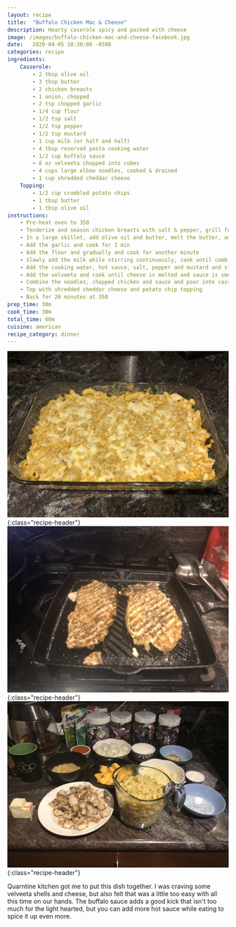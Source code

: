 ```yaml
---
layout: recipe
title:  "Buffalo Chicken Mac & Cheese"
description: Hearty caserole spicy and packed with cheese
image: /images/buffalo-chicken-mac-and-cheese-facebook.jpg
date:   2020-04-05 10:30:00 -0500
categories: recipe
ingredients:
    Casserole:
        - 2 tbsp olive oil
        - 3 tbsp butter
        - 2 chicken breasts
        - 1 onion, chopped
        - 2 tsp chopped garlic
        - 1/4 cup flour
        - 1/2 tsp salt
        - 1/2 tsp pepper
        - 1/2 tsp mustard
        - 1 cup milk (or half and half)
        - 4 tbsp reserved pasta cooking water
        - 1/2 cup buffalo sauce
        - 8 oz velveeta chopped into cubes
        - 4 cups large elbow noodles, cooked & drained
        - 1 cup shredded cheddar cheese
    Topping:
        - 1/2 cup crumbled potato chips
        - 1 tbsp butter
        - 1 tbsp olive oil
instructions:
    - Pre-heat oven to 350
    - Tenderize and season chicken breasts with salt & pepper, grill for 3 minutes per side, and chop into small cubes
    - In a large skillet, add olive oil and butter, melt the butter, add the onion and cook until soft
    - Add the garlic and cook for 1 min
    - Add the flour and gradually and cook for another minute
    - Slowly add the milk while stirring continuously, cook until combined and thickened
    - Add the cooking water, hot sauce, salt, pepper and mustard and stir to combine
    - Add the velveeta and cook until cheese is melted and sauce is smooth and creamy
    - Combine the noodles, chopped chicken and sauze and poor into casserole dish
    - Top with shredded cheddar cheese and potato chip topping
    - Back for 20 minutes at 350
prep_time: 30m
cook_time: 30m
total_time: 60m
cuisine: american
recipe_category: dinner
---
```

![Buffalo Chicken Mac & Cheese](/images/buffalo-chicken-mac-and-cheese1.jpg){:class="recipe-header"}
![Buffalo Chicken Mac & Cheese](/images/buffalo-chicken-mac-and-cheese2.jpg){:class="recipe-header"}
![Buffalo Chicken Mac & Cheese](/images/buffalo-chicken-mac-and-cheese3.jpg){:class="recipe-header"}

Quarntine kitchen got me to put this dish together. I was craving some velveeta shells and cheese, but also felt that was a little too easy with all this time on our hands. The buffalo sauce adds a good kick that isn't too much for the light hearted, but you can add more hot sauce while eating to spice it up even more.

